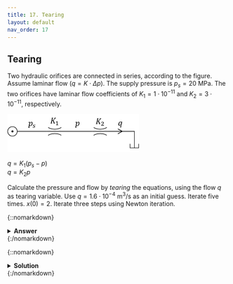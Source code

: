 ```yaml
---
title: 17. Tearing
layout: default
nav_order: 17
---
```


## Tearing
Two hydraulic orifices are connected in series, according to the figure. Assume laminar flow ($q=K\cdot \Delta p$). The supply pressure is $p_s=20\ \mathrm{MPa}$. The two orifices have laminar flow coefficients of $K_1=1\cdot 10^{-11}$ and $K_2=3\cdot 10^{-11}$, respectively.

<img src="../assets/images/orifices.png" width="300">

$q=K_1(p_s-p)$\
$q=K_2 p$

Calculate the pressure and flow by *tearing* the equations, using the flow $q$ as tearing variable. Use $q=1.6\cdot 10^{-4}\ \mathrm{ m^3}/\mathrm{s}$ as an initial guess. Iterate five times.
 $x(0)=2$. Iterate three steps using Newton iteration.

{::nomarkdown}<details><summary><strong>Answer</strong></summary>{:/nomarkdown}
$p = 5\cdot 10^6\ \mathrm{Pa}$\
$q = 1.5\cdot 10^{-4}\ \mathrm{m^3}/\mathrm{s}$

{::nomarkdown}</details>{:/nomarkdown}



{::nomarkdown}<details><summary><strong>Solution</strong></summary>{:/nomarkdown}

Residual function: 
$\hat{q} = K_1(p_s-p)$

First iteration:

$p^{(1)} = \dfrac{\hat{q}}{K_2} = \dfrac{1.6\cdot 10^{-4}}{3\cdot 10^{-11}} = 5.33\cdot 10^6\ \mathrm{Pa}$\
$\hat{q} = K_1(p_s-p^{(1)}) = 1\cdot 10^{-11}(20\cdot 10^6-5.33\cdot 10^6)=1.467\cdot 10^{-4}\ \mathrm{m^3}/\mathrm{s}$

Second iteration:

$p^{(2)} = \dfrac{\hat{q}}{K_2} = \dfrac{1.467\cdot 10^{-4}}{3\cdot 10^{-11}} = 4.89\cdot 10^6\ \mathrm{Pa}$\
$\hat{q} = K_1(p_s-p^{(2)}) = 1\cdot 10^{-11}(20\cdot 10^6-4.89\cdot 10^6)=1.511\cdot 10^{-4}\ \mathrm{m^3}/\mathrm{s}$

Third iteration:

$p^{(3)} = 5.04\cdot 10^6\ \mathrm{Pa}$\
$\hat{q} = 1.496\cdot 10^{-4}\ \mathrm{m^3}/\mathrm{s}$

Forth iteration:

$p^{(4)} = 4.99\cdot 10^6\ \mathrm{Pa}$\
$\hat{q} = 1.501\cdot 10^{-4}\ \mathrm{m^3}/\mathrm{s}$

Fifth iteration:

$p^{(5)} = 5.00\cdot 10^6\ \mathrm{Pa}$\
$\hat{q} = 1.500\cdot 10^{-4}\ \mathrm{m^3}/\mathrm{s}$

{::nomarkdown}</details>{:/nomarkdown}
